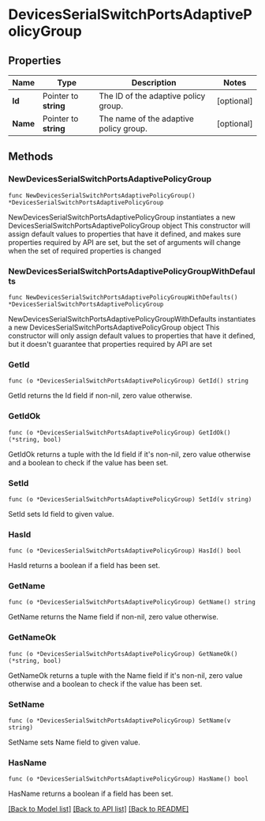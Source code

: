 # DevicesSerialSwitchPortsAdaptivePolicyGroup

## Properties

Name | Type | Description | Notes
------------ | ------------- | ------------- | -------------
**Id** | Pointer to **string** | The ID of the adaptive policy group. | [optional] 
**Name** | Pointer to **string** | The name of the adaptive policy group. | [optional] 

## Methods

### NewDevicesSerialSwitchPortsAdaptivePolicyGroup

`func NewDevicesSerialSwitchPortsAdaptivePolicyGroup() *DevicesSerialSwitchPortsAdaptivePolicyGroup`

NewDevicesSerialSwitchPortsAdaptivePolicyGroup instantiates a new DevicesSerialSwitchPortsAdaptivePolicyGroup object
This constructor will assign default values to properties that have it defined,
and makes sure properties required by API are set, but the set of arguments
will change when the set of required properties is changed

### NewDevicesSerialSwitchPortsAdaptivePolicyGroupWithDefaults

`func NewDevicesSerialSwitchPortsAdaptivePolicyGroupWithDefaults() *DevicesSerialSwitchPortsAdaptivePolicyGroup`

NewDevicesSerialSwitchPortsAdaptivePolicyGroupWithDefaults instantiates a new DevicesSerialSwitchPortsAdaptivePolicyGroup object
This constructor will only assign default values to properties that have it defined,
but it doesn't guarantee that properties required by API are set

### GetId

`func (o *DevicesSerialSwitchPortsAdaptivePolicyGroup) GetId() string`

GetId returns the Id field if non-nil, zero value otherwise.

### GetIdOk

`func (o *DevicesSerialSwitchPortsAdaptivePolicyGroup) GetIdOk() (*string, bool)`

GetIdOk returns a tuple with the Id field if it's non-nil, zero value otherwise
and a boolean to check if the value has been set.

### SetId

`func (o *DevicesSerialSwitchPortsAdaptivePolicyGroup) SetId(v string)`

SetId sets Id field to given value.

### HasId

`func (o *DevicesSerialSwitchPortsAdaptivePolicyGroup) HasId() bool`

HasId returns a boolean if a field has been set.

### GetName

`func (o *DevicesSerialSwitchPortsAdaptivePolicyGroup) GetName() string`

GetName returns the Name field if non-nil, zero value otherwise.

### GetNameOk

`func (o *DevicesSerialSwitchPortsAdaptivePolicyGroup) GetNameOk() (*string, bool)`

GetNameOk returns a tuple with the Name field if it's non-nil, zero value otherwise
and a boolean to check if the value has been set.

### SetName

`func (o *DevicesSerialSwitchPortsAdaptivePolicyGroup) SetName(v string)`

SetName sets Name field to given value.

### HasName

`func (o *DevicesSerialSwitchPortsAdaptivePolicyGroup) HasName() bool`

HasName returns a boolean if a field has been set.


[[Back to Model list]](../README.md#documentation-for-models) [[Back to API list]](../README.md#documentation-for-api-endpoints) [[Back to README]](../README.md)


